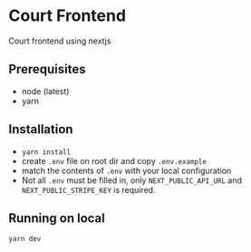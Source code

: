 # Court Frontend
Court frontend using nextjs

## Prerequisites
- node (latest)
- yarn

## Installation
- `yarn install`
- create `.env` file on root dir and copy `.env.example`
- match the contents of `.env` with your local configuration
- Not all `.env` must be filled in, only `NEXT_PUBLIC_API_URL` and `NEXT_PUBLIC_STRIPE_KEY` is required.

## Running on local
`yarn dev`
